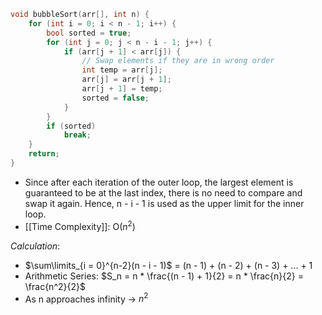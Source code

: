 ```C
void bubbleSort(arr[], int n) {
	for (int i = 0; i < n - 1; i++) {
		bool sorted = true;
		for (int j = 0; j < n - i - 1; j++) {
			if (arr[j + 1] < arr[j]) {
				// Swap elements if they are in wrong order
				int temp = arr[j];
				arr[j] = arr[j + 1];
				arr[j + 1] = temp;
				sorted = false;
			}
		}
		if (sorted)
			break;
	}
	return;
}
```

- Since after each iteration of the outer loop, the largest element is guaranteed to be at the last index, there is no need to compare and swap it again. Hence, n - i - 1 is used as the upper limit for the inner loop.
- [[Time Complexity]]: O($n^2$)

*Calculation*:  
- $\sum\limits_{i = 0}^{n-2}(n - i - 1)$ = (n - 1) + (n - 2)  + (n - 3) + ... + 1
- Arithmetic Series: $S_n = n * \frac{(n - 1) + 1}{2} = n * \frac{n}{2} = \frac{n^2}{2}$
- As n approaches infinity -> $n^2$